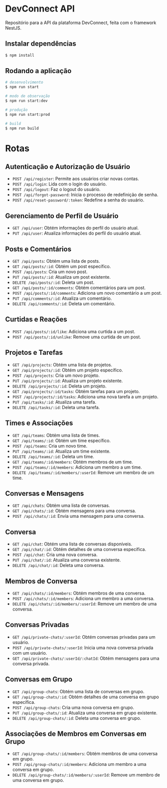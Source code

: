 # DevConnect API

Repositório para a API da plataforma DevConnect, feita com o framework NestJS.

## Instalar dependências

```bash
$ npm install
```

## Rodando a aplicação

```bash
# desenvolvimento
$ npm run start

# modo de observação
$ npm run start:dev

# produção
$ npm run start:prod

# build
$ npm run build
```

# Rotas

## Autenticação e Autorização de Usuário

- `POST /api/register`: Permite aos usuários criar novas contas.
- `POST /api/login`: Lida com o login do usuário.
- `POST /api/logout`: Faz o logout do usuário.
- `POST /api/forgot-password`: Inicia o processo de redefinição de senha.
- `POST /api/reset-password/:token`: Redefine a senha do usuário.

## Gerenciamento de Perfil de Usuário

- `GET /api/user`: Obtém informações do perfil do usuário atual.
- `PUT /api/user`: Atualiza informações do perfil do usuário atual.

## Posts e Comentários

- `GET /api/posts`: Obtém uma lista de posts.
- `GET /api/posts/:id`: Obtém um post específico.
- `POST /api/posts`: Cria um novo post.
- `PUT /api/posts/:id`: Atualiza um post existente.
- `DELETE /api/posts/:id`: Deleta um post.
- `GET /api/posts/:id/comments`: Obtém comentários para um post.
- `POST /api/posts/:id/comments`: Adiciona um novo comentário a um post.
- `PUT /api/comments/:id`: Atualiza um comentário.
- `DELETE /api/comments/:id`: Deleta um comentário.

## Curtidas e Reações

- `POST /api/posts/:id/like`: Adiciona uma curtida a um post.
- `POST /api/posts/:id/unlike`: Remove uma curtida de um post.

## Projetos e Tarefas

- `GET /api/projects`: Obtém uma lista de projetos.
- `GET /api/projects/:id`: Obtém um projeto específico.
- `POST /api/projects`: Cria um novo projeto.
- `PUT /api/projects/:id`: Atualiza um projeto existente.
- `DELETE /api/projects/:id`: Deleta um projeto.
- `GET /api/projects/:id/tasks`: Obtém tarefas para um projeto.
- `POST /api/projects/:id/tasks`: Adiciona uma nova tarefa a um projeto.
- `PUT /api/tasks/:id`: Atualiza uma tarefa.
- `DELETE /api/tasks/:id`: Deleta uma tarefa.

## Times e Associações

- `GET /api/teams`: Obtém uma lista de times.
- `GET /api/teams/:id`: Obtém um time específico.
- `POST /api/teams`: Cria um novo time.
- `PUT /api/teams/:id`: Atualiza um time existente.
- `DELETE /api/teams/:id`: Deleta um time.
- `GET /api/teams/:id/members`: Obtém membros de um time.
- `POST /api/teams/:id/members`: Adiciona um membro a um time.
- `DELETE /api/teams/:id/members/:userId`: Remove um membro de um time.

## Conversas e Mensagens

- `GET /api/chats`: Obtém uma lista de conversas.
- `GET /api/chats/:id`: Obtém mensagens para uma conversa.
- `POST /api/chats/:id`: Envia uma mensagem para uma conversa.

## Conversa

- `GET /api/chat`: Obtém uma lista de conversas disponíveis.
- `GET /api/chat/:id`: Obtém detalhes de uma conversa específica.
- `POST /api/chat`: Cria uma nova conversa.
- `PUT /api/chat/:id`: Atualiza uma conversa existente.
- `DELETE /api/chat/:id`: Deleta uma conversa.

## Membros de Conversa

- `GET /api/chats/:id/members`: Obtém membros de uma conversa.
- `POST /api/chats/:id/members`: Adiciona um membro a uma conversa.
- `DELETE /api/chats/:id/members/:userId`: Remove um membro de uma conversa.

## Conversas Privadas

- `GET /api/private-chats/:userId`: Obtém conversas privadas para um usuário.
- `POST /api/private-chats/:userId`: Inicia uma nova conversa privada com um usuário.
- `GET /api/private-chats/:userId/:chatId`: Obtém mensagens para uma conversa privada.

## Conversas em Grupo

- `GET /api/group-chats`: Obtém uma lista de conversas em grupo.
- `GET /api/group-chats/:id`: Obtém detalhes de uma conversa em grupo específica.
- `POST /api/group-chats`: Cria uma nova conversa em grupo.
- `PUT /api/group-chats/:id`: Atualiza uma conversa em grupo existente.
- `DELETE /api/group-chats/:id`: Deleta uma conversa em grupo.

## Associações de Membros em Conversas em Grupo

- `GET /api/group-chats/:id/members`: Obtém membros de uma conversa em grupo.
- `POST /api/group-chats/:id/members`: Adiciona um membro a uma conversa em grupo.
- `DELETE /api/group-chats/:id/members/:userId`: Remove um membro de uma conversa em grupo.
